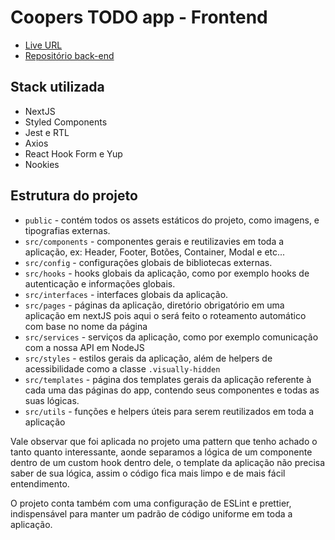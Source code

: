 # Coopers TODO app - Frontend

- [Live URL](https://todo-frontend-sigma.vercel.app/)
- [Repositório back-end](https://github.com/jpdrsanchez/todo-api)

## Stack utilizada

- NextJS
- Styled Components
- Jest e RTL
- Axios
- React Hook Form e Yup
- Nookies

## Estrutura do projeto

- `public` - contém todos os assets estáticos do projeto, como imagens, e tipografias externas.
- `src/components` - componentes gerais e reutilizavies em toda a aplicação, ex: Header, Footer, Botões, Container, Modal e etc...
- `src/config` - configurações globais de bibliotecas externas.
- `src/hooks` - hooks globais da aplicação, como por exemplo hooks de autenticação e informações globais.
- `src/interfaces` - interfaces globais da aplicação.
- `src/pages` - páginas da aplicação, diretório obrigatório em uma aplicação em nextJS pois aqui o será feito o roteamento automático com base no nome da página
- `src/services` - serviços da aplicação, como por exemplo comunicação com a nossa API em NodeJS
- `src/styles` - estilos gerais da aplicação, além de helpers de acessibilidade como a classe `.visually-hidden`
- `src/templates` - página dos templates gerais da aplicação referente à cada uma das páginas do app, contendo seus componentes e todas as suas lógicas.
- `src/utils` - funções e helpers úteis para serem reutilizados em toda a aplicação

Vale observar que foi aplicada no projeto uma pattern que tenho achado o tanto quanto interessante, aonde separamos a lógica de um componente dentro de um custom hook dentro dele, o template da aplicação não precisa saber de sua lógica, assim o código fica mais limpo e de mais fácil entendimento.

O projeto conta também com uma configuração de ESLint e prettier, indispensável para manter um padrão de código uniforme em toda a aplicação.
